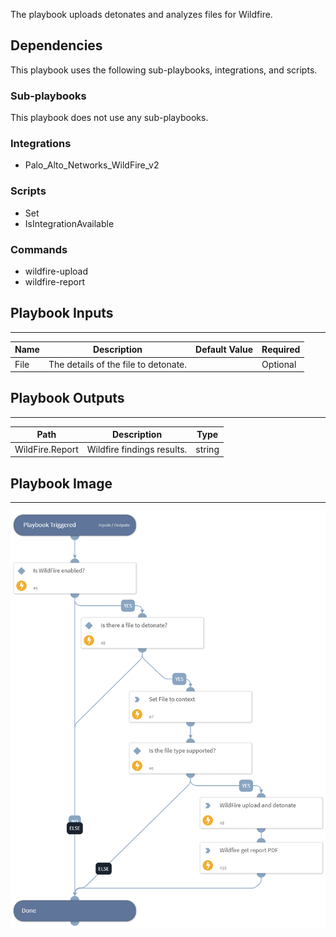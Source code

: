 The playbook uploads detonates and analyzes files for Wildfire.


## Dependencies
This playbook uses the following sub-playbooks, integrations, and scripts.

### Sub-playbooks
This playbook does not use any sub-playbooks.

### Integrations
* Palo_Alto_Networks_WildFire_v2

### Scripts
* Set
* IsIntegrationAvailable

### Commands
* wildfire-upload
* wildfire-report

## Playbook Inputs
---

| **Name** | **Description** | **Default Value** | **Required** |
| --- | --- | --- | --- |
| File | The details of the file to detonate. |  | Optional |

## Playbook Outputs
---

| **Path** | **Description** | **Type** |
| --- | --- | --- |
| WildFire.Report | Wildfire findings results. | string |

## Playbook Image
---
![Wildfire Detonate and Analyze File](../doc_files/Wildfire_Detonate_and_Analyze_File.png)